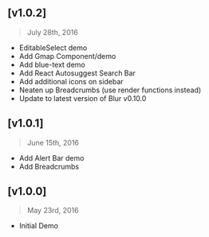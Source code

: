 ## [v1.0.2]
> July 28th, 2016

- EditableSelect demo
- Add Gmap Component/demo
- Add blue-text demo
- Add React Autosuggest Search Bar
- Add additional icons on sidebar
- Neaten up Breadcrumbs (use render functions instead)
- Update to latest version of Blur v0.10.0

## [v1.0.1]
> June 15th, 2016

- Add Alert Bar demo
- Add Breadcrumbs

## [v1.0.0]
> May 23rd, 2016

- Initial Demo



